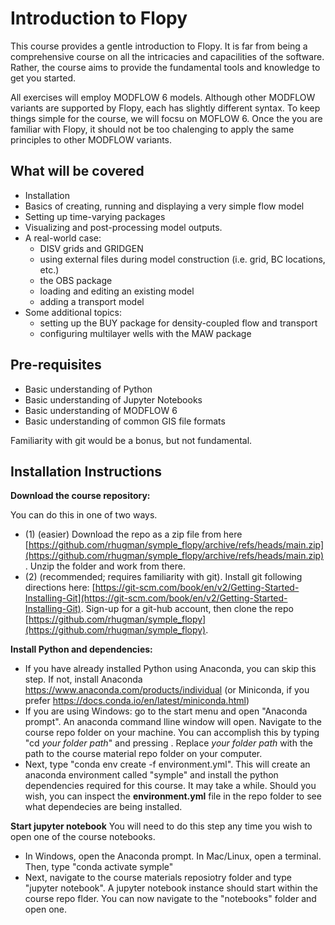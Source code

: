 # Introduction to Flopy

This course provides a gentle introduction to Flopy. It is far from being a comprehensive course on all the intricacies and capacilities of the software. Rather, 
the course aims to provide the fundamental tools and knowledge to get you started. 

All exercises will employ MODFLOW 6 models. Although other MODFLOW variants are supported by Flopy, each has slightly different syntax. 
To keep things simple for the course, we will focsu on MOFLOW 6. Once the you are familiar with Flopy, it should not be too chalenging to apply the same principles to other MODFLOW variants.

## What will be covered
 - Installation
 - Basics of creating, running and displaying a very simple flow model
 - Setting up time-varying packages
 - Visualizing and post-processing model outputs.
 - A real-world case:
   - DISV grids and GRIDGEN
   - using external files during model construction (i.e. grid, BC locations, etc.)
   - the OBS package
   - loading and editing an existing model
   - adding a transport model
 - Some additional topics:
   - setting up the BUY package for density-coupled flow and transport
   - configuring multilayer wells with the MAW package

## Pre-requisites
 - Basic understanding of Python 
 - Basic understanding of Jupyter Notebooks
 - Basic understanding of MODFLOW 6
 - Basic understanding of common GIS file formats

Familiarity with git would be a bonus, but not fundamental.

## Installation Instructions

**Download the course repository:**

You can do this in one of two ways. 
 - (1) (easier) Download the repo as a zip file from here [https://github.com/rhugman/symple_flopy/archive/refs/heads/main.zip](https://github.com/rhugman/symple_flopy/archive/refs/heads/main.zip). Unzip the folder and work from there.
 - (2) (recommended; requires familiarity with git). Install git following directions here: [https://git-scm.com/book/en/v2/Getting-Started-Installing-Git](https://git-scm.com/book/en/v2/Getting-Started-Installing-Git). Sign-up for a git-hub account, then clone the repo [https://github.com/rhugman/symple_flopy](https://github.com/rhugman/symple_flopy).

**Install Python and dependencies:**
 - If you have already installed Python using Anaconda, you can skip this step. If not, install Anaconda https://www.anaconda.com/products/individual (or Miniconda, if you prefer https://docs.conda.io/en/latest/miniconda.html)
 - If you are using Windows: go to the start menu and open "Anaconda prompt". An anaconda command lline window will open. Navigate to the course repo folder on your machine. You can accomplish this by typing "cd *your folder path*" and pressing <enter>. Replace *your folder path* with the  path to the course material repo folder on your computer.
 - Next, type "conda env create -f environment.yml". This will create an anaconda environment called "symple" and install the python dependencies required for this course. It may take a while. Should you wish, you can inspect the **environment.yml** file in the repo folder to see what dependecies are being installed.

**Start jupyter notebook**
You will need to do this step any time you wish to open one of the course notebooks.
 - In Windows, open the Anaconda prompt. In Mac/Linux, open a terminal. Then, type "conda activate symple"
 - Next, navigate to the course materials reposiotry folder and type "jupyter notebook". A jupyter notebook instance should start within the course repo flder. You can now navigate to the "notebooks" folder and open one.
 
 
